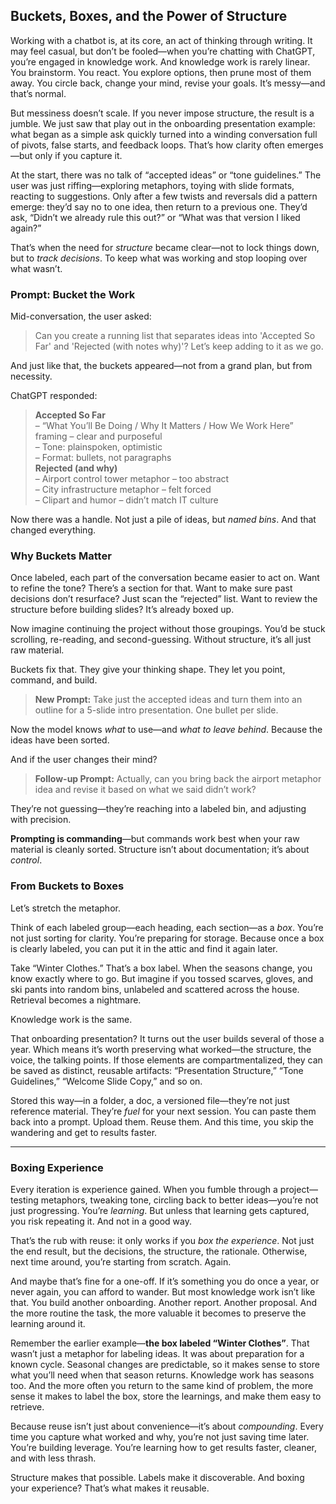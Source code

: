 ## Buckets, Boxes, and the Power of Structure

Working with a chatbot is, at its core, an act of thinking through writing. It may feel casual, but don’t be fooled—when you’re chatting with ChatGPT, you’re engaged in knowledge work. And knowledge work is rarely linear. You brainstorm. You react. You explore options, then prune most of them away. You circle back, change your mind, revise your goals. It’s messy—and that’s normal.

But messiness doesn’t scale. If you never impose structure, the result is a jumble. We just saw that play out in the onboarding presentation example: what began as a simple ask quickly turned into a winding conversation full of pivots, false starts, and feedback loops. That’s how clarity often emerges—but only if you capture it.

At the start, there was no talk of “accepted ideas” or “tone guidelines.” The user was just riffing—exploring metaphors, toying with slide formats, reacting to suggestions. Only after a few twists and reversals did a pattern emerge: they’d say no to one idea, then return to a previous one. They’d ask, “Didn’t we already rule this out?” or “What was that version I liked again?”

That’s when the need for *structure* became clear—not to lock things down, but to *track decisions*. To keep what was working and stop looping over what wasn’t.

### Prompt: Bucket the Work

Mid-conversation, the user asked:

> Can you create a running list that separates ideas into 'Accepted So Far' and 'Rejected (with notes why)'? Let’s keep adding to it as we go.

And just like that, the buckets appeared—not from a grand plan, but from necessity.

ChatGPT responded:

> **Accepted So Far**<br>
> – “What You’ll Be Doing / Why It Matters / How We Work Here” framing – clear and purposeful<br>
> – Tone: plainspoken, optimistic<br>
> – Format: bullets, not paragraphs<br>
> **Rejected (and why)**<br>
> – Airport control tower metaphor – too abstract<br>
> – City infrastructure metaphor – felt forced<br>
> – Clipart and humor – didn’t match IT culture<br>

Now there was a handle. Not just a pile of ideas, but *named bins*. And that changed everything.

### Why Buckets Matter

Once labeled, each part of the conversation became easier to act on. Want to refine the tone? There’s a section for that. Want to make sure past decisions don’t resurface? Just scan the “rejected” list. Want to review the structure before building slides? It’s already boxed up.

Now imagine continuing the project without those groupings. You’d be stuck scrolling, re-reading, and second-guessing. Without structure, it’s all just raw material.

Buckets fix that. They give your thinking shape. They let you point, command, and build.

> **New Prompt:**
> Take just the accepted ideas and turn them into an outline for a 5-slide intro presentation. One bullet per slide.

Now the model knows *what* to use—and *what to leave behind*. Because the ideas have been sorted.

And if the user changes their mind?

> **Follow-up Prompt:**
> Actually, can you bring back the airport metaphor idea and revise it based on what we said didn’t work?

They’re not guessing—they’re reaching into a labeled bin, and adjusting with precision.

**Prompting is commanding**—but commands work best when your raw material is cleanly sorted. Structure isn’t about documentation; it’s about *control*.

### From Buckets to Boxes

Let’s stretch the metaphor.

Think of each labeled group—each heading, each section—as a *box*. You’re not just sorting for clarity. You’re preparing for storage. Because once a box is clearly labeled, you can put it in the attic and find it again later.

Take “Winter Clothes.” That’s a box label. When the seasons change, you know exactly where to go. But imagine if you tossed scarves, gloves, and ski pants into random bins, unlabeled and scattered across the house. Retrieval becomes a nightmare.

Knowledge work is the same.

That onboarding presentation? It turns out the user builds several of those a year. Which means it’s worth preserving what worked—the structure, the voice, the talking points. If those elements are compartmentalized, they can be saved as distinct, reusable artifacts: “Presentation Structure,” “Tone Guidelines,” “Welcome Slide Copy,” and so on.

Stored this way—in a folder, a doc, a versioned file—they’re not just reference material. They’re *fuel* for your next session. You can paste them back into a prompt. Upload them. Reuse them. And this time, you skip the wandering and get to results faster.

---

### Boxing Experience

Every iteration is experience gained. When you fumble through a project—testing metaphors, tweaking tone, circling back to better ideas—you’re not just progressing. You’re *learning*. But unless that learning gets captured, you risk repeating it. And not in a good way.

That’s the rub with reuse: it only works if you *box the experience*. Not just the end result, but the decisions, the structure, the rationale. Otherwise, next time around, you’re starting from scratch. Again.

And maybe that’s fine for a one-off. If it’s something you do once a year, or never again, you can afford to wander. But most knowledge work isn’t like that. You build another onboarding. Another report. Another proposal. And the more routine the task, the more valuable it becomes to preserve the learning around it.

Remember the earlier example—**the box labeled “Winter Clothes”**. That wasn’t just a metaphor for labeling ideas. It was about preparation for a known cycle. Seasonal changes are predictable, so it makes sense to store what you’ll need when that season returns. Knowledge work has seasons too. And the more often you return to the same kind of problem, the more sense it makes to label the box, store the learnings, and make them easy to retrieve.

Because reuse isn’t just about convenience—it’s about *compounding*. Every time you capture what worked and why, you’re not just saving time later. You’re building leverage. You’re learning how to get results faster, cleaner, and with less thrash.

Structure makes that possible. Labels make it discoverable. And boxing your experience? That’s what makes it reusable.
